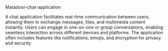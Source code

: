 
Matadoor-chat-application

A chat application facilitates real-time 
communication between users, allowing them to exchange messages,
files, and multimedia content instantly. Users can engage in one-on-one or group conversations, 
enabling seamless interaction across different devices and platforms. The application often includes features
like notifications, emojis, and encryption for privacy and security.





